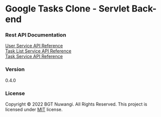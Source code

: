 # Google Tasks Clone - Servlet Back-end

### Rest API Documentation
[User Service API Reference](https://documenter.getpostman.com/view/20424986/UyxnEkBq) <br> [Task List Service API Reference](https://documenter.getpostman.com/view/20424986/Uyxoh3ug) <br> [Task Service API Reference](https://documenter.getpostman.com/view/20424986/Uz59Mecp)

### Version
0.4.0

### License
Copyright © 2022 BGT Nuwangi. All Rights Reserved.
This project is licensed under [MIT](LICENSE.txt) license.